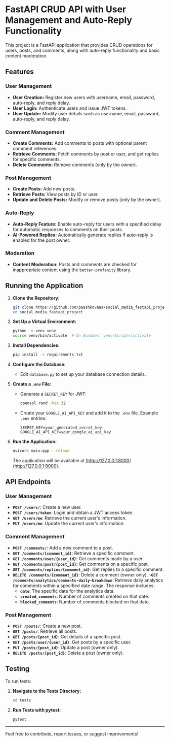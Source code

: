 # FastAPI CRUD API with User Management and Auto-Reply Functionality

This project is a FastAPI application that provides CRUD operations for users, posts, and comments, along with auto-reply functionality and basic content moderation.

## Features

### User Management
- **User Creation:** Register new users with username, email, password, auto-reply, and reply delay.
- **User Login:** Authenticate users and issue JWT tokens.
- **User Update:** Modify user details such as username, email, password, auto-reply, and reply delay.

### Comment Management
- **Create Comments:** Add comments to posts with optional parent comment references.
- **Retrieve Comments:** Fetch comments by post or user, and get replies for specific comments.
- **Delete Comments:** Remove comments (only by the owner).

### Post Management
- **Create Posts:** Add new posts.
- **Retrieve Posts:** View posts by ID or user.
- **Update and Delete Posts:** Modify or remove posts (only by the owner).

### Auto-Reply
- **Auto-Reply Feature:** Enable auto-reply for users with a specified delay for automatic responses to comments on their posts.
- **AI-Powered Replies:** Automatically generate replies if auto-reply is enabled for the post owner.

### Moderation
- **Content Moderation:** Posts and comments are checked for inappropriate content using the `better-profanity` library.

## Running the Application

1. **Clone the Repository:**
    ```bash
    git clone https://github.com/paashkovaaa/social_media_fastapi_project.git
    cd social_media_fastapi_project
    ```

2. **Set Up a Virtual Environment:**
    ```bash
    python -m venv venv
    source venv/bin/activate  # On Windows: venv\Scripts\activate
    ```

3. **Install Dependencies:**
    ```bash
    pip install -r requirements.txt
    ```

4. **Configure the Database:**
    - Edit `database.py` to set up your database connection details.

5. **Create a `.env` File:**
    - Generate a `SECRET_KEY` for JWT:
      ```bash
      openssl rand -hex 32
      ```
    - Create your `GOOGLE_AI_API_KEY` and add it to the `.env` file. Example `.env` entries:
      ```
      SECRET_KEY=your_generated_secret_key
      GOOGLE_AI_API_KEY=your_google_ai_api_key
      ```

6. **Run the Application:**
    ```bash
    uvicorn main:app --reload
    ```
    The application will be available at [http://127.0.0.1:8000](http://127.0.0.1:8000).

## API Endpoints

### User Management
- **`POST /users/`**: Create a new user.
- **`POST /users/token`**: Login and obtain a JWT access token.
- **`GET /users/me`**: Retrieve the current user's information.
- **`PUT /users/me`**: Update the current user's information.

### Comment Management
- **`POST /comments/`**: Add a new comment to a post.
- **`GET /comments/{comment_id}`**: Retrieve a specific comment.
- **`GET /comments/user/{user_id}`**: Get comments made by a user.
- **`GET /comments/post/{post_id}`**: Get comments on a specific post.
- **`GET /comments/replies/{comment_id}`**: Get replies to a specific comment.
- **`DELETE /comments/{comment_id}`**: Delete a comment (owner only).
-**`GET /comments/analytics/comments-daily-breakdown`**: Retrieve daily analytics for comments within a specified date range. The response includes:
  - **`date`**: The specific date for the analytics data.
  - **`created_comments`**: Number of comments created on that date.
  - **`blocked_comments`**: Number of comments blocked on that date.

### Post Management
- **`POST /posts/`**: Create a new post.
- **`GET /posts/`**: Retrieve all posts.
- **`GET /posts/{post_id}`**: Get details of a specific post.
- **`GET /posts/user/{user_id}`**: Get posts by a specific user.
- **`PUT /posts/{post_id}`**: Update a post (owner only).
- **`DELETE /posts/{post_id}`**: Delete a post (owner only).

## Testing

To run tests:

1. **Navigate to the Tests Directory:**
    ```bash
    cd tests
    ```

2. **Run Tests with pytest:**
    ```bash
    pytest
    ```

---

Feel free to contribute, report issues, or suggest improvements!
